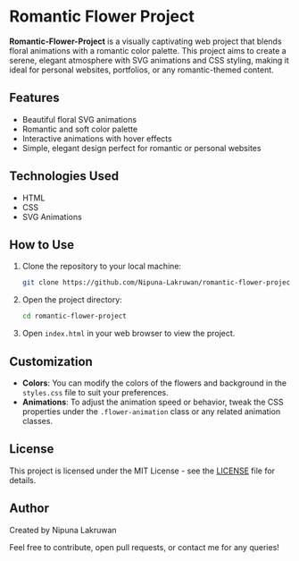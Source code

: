 # Romantic Flower Project

**Romantic-Flower-Project** is a visually captivating web project that blends floral animations with a romantic color palette. This project aims to create a serene, elegant atmosphere with SVG animations and CSS styling, making it ideal for personal websites, portfolios, or any romantic-themed content.

## Features

- Beautiful floral SVG animations
- Romantic and soft color palette
- Interactive animations with hover effects
- Simple, elegant design perfect for romantic or personal websites

## Technologies Used

- HTML
- CSS
- SVG Animations

## How to Use

1. Clone the repository to your local machine:

   ```bash
   git clone https://github.com/Nipuna-Lakruwan/romantic-flower-project.git
   ```

2. Open the project directory:

   ```bash
   cd romantic-flower-project
   ```

3. Open `index.html` in your web browser to view the project.

## Customization

- **Colors**: You can modify the colors of the flowers and background in the `styles.css` file to suit your preferences.  
- **Animations**: To adjust the animation speed or behavior, tweak the CSS properties under the `.flower-animation` class or any related animation classes.

## License

This project is licensed under the MIT License - see the [LICENSE](LICENSE) file for details.

## Author

Created by Nipuna Lakruwan

Feel free to contribute, open pull requests, or contact me for any queries!
